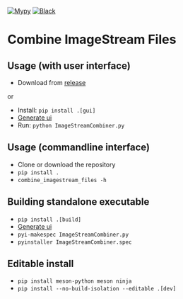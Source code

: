 [![Mypy](https://github.com/BioImaging-NKI/ImageStreamCombiner/actions/workflows/mypy.yml/badge.svg)](https://github.com/BioImaging-NKI/ImageStreamCombiner/actions/workflows/mypy.yml)
[![Black](https://github.com/BioImaging-NKI/ImageStreamCombiner/actions/workflows/black.yml/badge.svg)](https://github.com/BioImaging-NKI/ImageStreamCombiner/actions/workflows/black.yml)
# Combine ImageStream Files

## Usage (with user interface)
* Download from [release](https://github.com/BioImaging-NKI/ImageStreamCombiner/releases)

or

* Install: `pip install .[gui]`
* [Generate ui](/ui)
* Run: `python ImageStreamCombiner.py`

## Usage (commandline interface)
* Clone or download the repository
* `pip install .`
* `combine_imagestream_files -h`

## Building standalone executable
* `pip install .[build]`
* [Generate ui](/ui)
* `pyi-makespec ImageStreamCombiner.py`
* `pyinstaller ImageStreamCombiner.spec`

## Editable install
* `pip install meson-python meson ninja`
* `pip install --no-build-isolation --editable .[dev]`